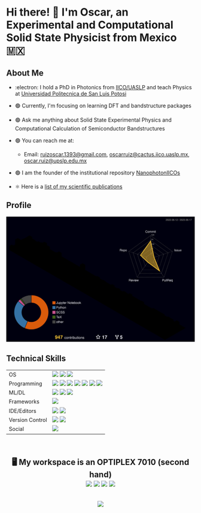 # Hi there! 👋 I'm Oscar, an Experimental and Computational Solid State Physicist from Mexico 🇲🇽

## About Me
- :electron: I hold a PhD in Photonics from [IICO/UASLP](http://www.iico.uaslp.mx/Paginas/Luis-Felipe.aspx) and teach Physics at [Universidad Politecnica de San Luis Potosi](https://www.upslp.edu.mx/upslp/)
- :green_circle: Currently, I'm focusing on learning DFT and bandstructure packages
- :green_circle: Ask me anything about Solid State Experimental Physics and Computational Calculation of Semiconductor Bandstructures
- :green_circle: You can reach me at:
  - Email: ruizoscar.1393@gmail.com, oscarruiz@cactus.iico.uaslp.mx, oscar.ruiz@upslp.edu.mx
- :green_circle: I am the founder of the institutional repository <a href="https://github.com/NanophotonIICOs">NanophotonIICOs</a></li>

- ⚛️ Here is a [list of my scientific publications](https://scholar.google.es/citations?user=d5ygTH8AAAAJ&hl=es)


## Profile
<p align='center'>
  <img src="./profile-3d-contrib/profile-night-rainbow.svg" style="max-width: 100%;" />
</p>

## Technical Skills
<table>
  <tr>
    <td>OS</td>
    <td>
      <img src="https://img.shields.io/badge/Linux-FCC624?style=for-the-badge&logo=linux&logoColor=black" /> 
      <img src="https://img.shields.io/badge/Pop!_OS-48B9C7?style=for-the-badge&logo=Pop!_OS&logoColor=white" /> 
      <img src="https://img.shields.io/badge/Ubuntu-E95420?style=for-the-badge&logo=ubuntu&logoColor=white" /> 
    </td>
  </tr>
  <tr>
    <td>Programming</td>
    <td>
      <img src="https://img.shields.io/badge/Python-FFD43B?style=for-the-badge&logo=python&logoColor=darkgreen" /> 
      <img src="https://img.shields.io/badge/Lua-2C2D72?style=for-the-badge&logo=lua&logoColor=white" /> 
      <img src="https://img.shields.io/badge/Fortran-%23734F96.svg?style=for-the-badge&logo=fortran&logoColor=white" /> 
      <img src="https://img.shields.io/badge/Julia-9558B2?style=for-the-badge&logo=julia&logoColor=white" /> 
      <img src="https://img.shields.io/badge/Shell_Script-121011?style=for-the-badge&logo=gnu-bash&logoColor=white" /> 
      <img src="https://img.shields.io/badge/c++-%2300599C.svg?style=for-the-badge&logo=c%2B%2B&logoColor=white" /> 
      <img src="https://img.shields.io/badge/latex-%23008080.svg?style=for-the-badge&logo=latex&logoColor=white" /> 
    </td>
  </tr>
  <tr>
    <td>ML/DL</td>
    <td>
      <img src="https://img.shields.io/badge/numpy-%23013243.svg?style=for-the-badge&logo=numpy&logoColor=white" /> 
      <img src="https://img.shields.io/badge/pandas-%23150458.svg?style=for-the-badge&logo=pandas&logoColor=white" /> 
      <img src="https://img.shields.io/badge/SciPy-%230C55A5.svg?style=for-the-badge&logo=scipy&logoColor=%white" /> 
    </td>
  </tr>
  <tr>
    <td>Frameworks</td>
    <td>
      <img src="https://img.shields.io/badge/Anaconda-%2344A833.svg?style=for-the-badge&logo=anaconda&logoColor=white" /> 
    </td>
  </tr>
  <tr>
    <td>IDE/Editors</td>
    <td>
      <img src="https://img.shields.io/badge/Jupyter-F37626.svg?&style=for-the-badge&logo=Jupyter&logoColor=white" /> 
      <img src="https://img.shields.io/badge/Visual_Studio_Code-0078D4?style=for-the-badge&logo=visual%20studio%20code&logoColor=white" /> 
    </td>
  </tr>
  <tr>
    <td>Version Control</td>
    <td>
      <img src="https://img.shields.io/badge/GIT-E44C30?style=for-the-badge&logo=git&logoColor=white" />
      <img src="https://img.shields.io/badge/github-%23121011.svg?style=for-the-badge&logo=github&logoColor=white" />
    </td>
  </tr>
  <tr>
    <td>Social</td>
    <td>
      <a href="https://twitter.com/RUCO0713"><img src="https://img.shields.io/badge/Twitter-1DA1F2?style=for-the-badge&logo=twitter&logoColor=white"></a>
    </td>
  </tr>
</table>
<br/>

<h2 align='center'>
  🖥️ My workspace is an OPTIPLEX 7010 (second hand) <br/>
  <img src="https://img.shields.io/badge/Ubuntu-E95420?style=for-the-badge&logo=ubuntu&logoColor=white"/>
  <img src="https://img.shields.io/badge/intel-core%20i5%203th-%230071C5.svg?&style=for-the-badge&logo=intel&logoColor=white" />
  <img src="https://img.shields.io/badge/RAM-16GB-%230071C5.svg?&style=for-the-badge&logoColor=white" />
  <img src="https://img.shields.io/badge/nvidia-quadro%20k620-%2376B900.svg?&style=for-the-badge&logo=nvidia&logoColor=white" />
</h2>

<h2 align='center'>
  <img src="https://github-readme-stats.vercel.app/api/wakatime?username=RUCO13&theme=radical&size_weight=1&count_weight=1">
</h2>
